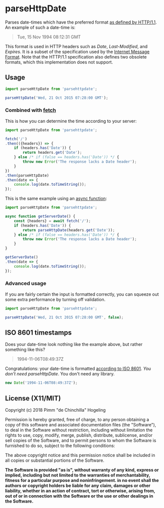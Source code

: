 # parseHttpDate

Parses date-times which have the preferred format [as defined by HTTP/1.1](https://tools.ietf.org/html/rfc7231#section-7.1.1.1). An example of such a date-time is:

> Tue, 15 Nov 1994 08:12:31 GMT

This format is used in HTTP headers such as _Date_, _Last-Modified_, and _Expires_. It is a subset of the specification used by the [Internet Message Format](https://tools.ietf.org/html/rfc5322). Note that the HTTP/1.1 specification also defines two obsolete formats, which this implementation does not support.

## Usage

```javascript
import parseHttpDate from 'parsehttpdate';

parseHttpDate('Wed, 21 Oct 2015 07:28:00 GMT');
```

### Combined with [fetch](https://developer.mozilla.org/docs/Web/API/Fetch_API)

This is how you can determine the time according to your server:

```javascript
import parseHttpDate from 'parsehttpdate';

fetch('/')
.then(({headers}) => {
	if (headers.has('Date')) {
		return headers.get('Date');
	} else /* if (false == headers.has('Date')) */ {
		throw new Error('The response lacks a Date header');
	}
})
.then(parseHttpDate)
.then(date => {
	console.log(date.toTimeString());
});
```

This is the same example using an [async function](https://developer.mozilla.org/docs/Web/JavaScript/Reference/Statements/async_function):

```javascript
import parseHttpDate from 'parsehttpdate';

async function getServerDate() {
	const {headers} = await fetch('/');
	if (headers.has('Date')) {
		return parseHttpDate(headers.get('Date'));
	} else /* if (false == headers.has('Date')) */ {
		throw new Error('The response lacks a Date header');
	}
}

getServerDate()
.then(date => {
	console.log(date.toTimeString());
});
```

### Advanced usage

If you are fairly certain the input is formatted correctly, you can squeeze out some extra performance by turning off validation.

```javascript
import parseHttpDate from 'parsehttpdate';

parseHttpDate('Wed, 21 Oct 2015 07:28:00 GMT', false);
```

## ISO 8601 timestamps

Does your date-time look nothing like the example above, but rather something like this?

> 1994-11-06T08:49:37Z

Congratulations: your date-time is formatted [according to ISO 8601](http://www.ecma-international.org/ecma-262/5.1/#sec-15.9.1.15). _You don't need parseHttpDate_. You don't need any library.

```javascript
new Date('1994-11-06T08:49:37Z');
```

## License (X11/MIT)
Copyright (c) 2018 Pimm "de Chinchilla" Hogeling

Permission is hereby granted, free of charge, to any person obtaining a copy of this software and associated documentation files (the "Software"), to deal in the Software without restriction, including without limitation the rights to use, copy, modify, merge, publish, distribute, sublicense, and/or sell copies of the Software, and to permit persons to whom the Software is furnished to do so, subject to the following conditions:

The above copyright notice and this permission notice shall be included in all copies or substantial portions of the Software.

**The Software is provided "as is", without warranty of any kind, express or implied, including but not limited to the warranties of merchantability, fitness for a particular purpose and noninfringement. in no event shall the authors or copyright holders be liable for any claim, damages or other liability, whether in an action of contract, tort or otherwise, arising from, out of or in connection with the Software or the use or other dealings in the Software.**

